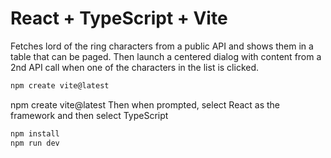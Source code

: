 # React + TypeScript + Vite

Fetches lord of the ring characters from a public API and shows them in a table that can be paged.
Then launch a centered dialog with content from a 2nd API call when one of the characters in the list is clicked.

```bash
npm create vite@latest
```
npm create vite@latest
Then when prompted, select React as the framework and then select TypeScript

```bash
npm install
npm run dev
```